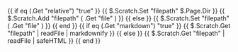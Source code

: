 {{ if eq (.Get "relative") "true" }}
  {{ $.Scratch.Set "filepath" $.Page.Dir }}
  {{ $.Scratch.Add "filepath" ( .Get "file" ) }}
{{ else }}
  {{ $.Scratch.Set "filepath" ( .Get "file" ) }}
{{ end }}
{{ if eq (.Get "markdown") "true" }}
  {{ $.Scratch.Get "filepath" | readFile | markdownify }}
{{ else }}
  {{ $.Scratch.Get "filepath" | readFile | safeHTML }}
{{ end }}
